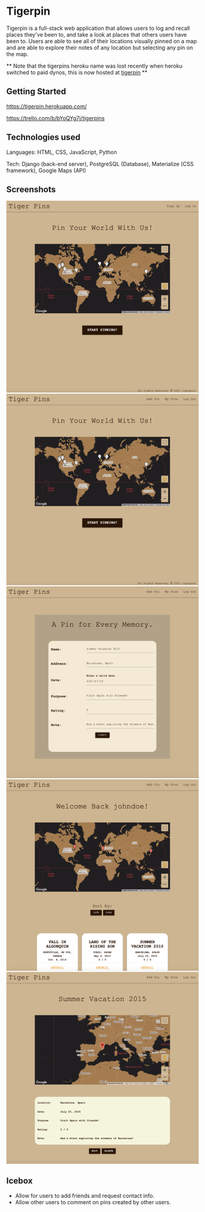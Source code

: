 # Tigerpin
Tigerpin is a full-stack web application that allows users to log and recall places they've been to, and take a look at places that others users have been to. Users are able to see all of their locations visually pinned on a map and are able to explore their notes of any location but selecting any pin on the map.

** Note that the tigerpins heroku name was lost recently when heroku switched to paid dynos, this is now hosted at [tigerpin](https://tigerpin.herokuapp.com/) **

## Getting Started

https://tigerpin.herokuapp.com/

https://trello.com/b/bYoQYg7j/tigerpins

## Technologies used

Languages: HTML, CSS, JavaScript, Python

Tech: Django (back-end server), PostgreSQL (Database), Materialize (CSS framework), Google Maps (API)

## Screenshots
![homeNotLoggedIn](images/img1.png)
![homeLoggedIn](images/img2.png)
![addForm](images/add.png)
![userIndex](images/img3.png)
![userShow](images/img4.png)

## Icebox
- Allow for users to add friends and request contact info.
- Allow other users to comment on pins created by other users.
